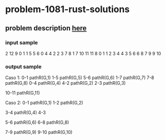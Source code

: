 # problem-1081-rust-solutions

## problem description [here](https://www.beecrowd.com.br/judge/pt/problems/view/1081?origem=1)

### input sample
2
12 9
0 1
1 5
5 6
0 4
4 2
2 3
7 8
1 7
10 11
11 8
0 1
1 2
3 4
4 3
5 6
6 8
7 9
9 10

### output sample
Caso 1:
  0-1 pathR(G,1)
    1-5 pathR(G,5)
      5-6 pathR(G,6)
    1-7 pathR(G,7)
      7-8 pathR(G,8)
  0-4 pathR(G,4)
    4-2 pathR(G,2)
      2-3 pathR(G,3)

  10-11 pathR(G,11)

Caso 2:
  0-1 pathR(G,1)
    1-2 pathR(G,2)

  3-4 pathR(G,4)
    4-3

  5-6 pathR(G,6)
    6-8 pathR(G,8)

  7-9 pathR(G,9)
    9-10 pathR(G,10)
